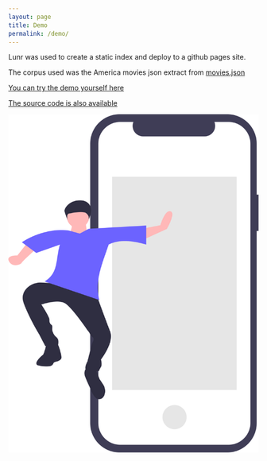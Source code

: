 ```yaml
---
layout: page
title: Demo
permalink: /demo/
---
```


Lunr was used to create a static index and deploy to a github pages site. 

The corpus used was the America movies json extract from [movies.json](https://github.com/prust/wikipedia-movie-data)

[You can try the demo yourself here](https://lunr_demo.hornmicro.com/)

[The source code is also available](https://github.com/sjhorn/lunr_demo)

![Lunr image](../assets/images/undraw_going_offline_ihag.svg)